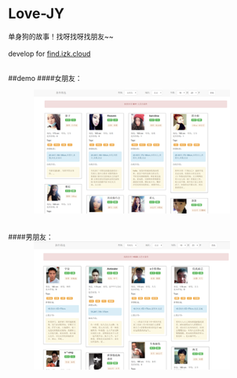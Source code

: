 # Love-JY

单身狗的故事！找呀找呀找朋友~~
<br/><br/>
develop for  [find.izk.cloud](http://find.izk.cloud/)
<br/><br/>


##demo
####女朋友：
<div  align="center">    
<img src="https://raw.githubusercontent.com/niubileme/Love-JY/master/Image/1.png" width = "400"  alt="1.png"  />
</div>
<br/><br/>
####男朋友：
<div  align="center">    
<img src="https://raw.githubusercontent.com/niubileme/Love-JY/master/Image/2.png" width = "400"  alt="1.png"  />
</div>
